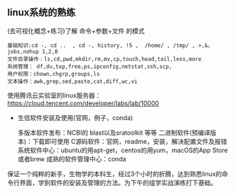 ## linux系统的熟练

(去可视化概念+练习)了解 命令+参数+文件 的模式

    基础知识:cd -, cd ..  , cd -, history, !5 ,  /home/ , /tmp/ , >,&，jobs,nohup 1,2,0
    文件目录操作：ls,cd,pwd,mkdir,rm,mv,cp,touch,head,tail,less,more
    系统管理： df,du,top,free,ps,ipconfig,netstat,ssh,scp,
    用户权限：chown,chgrp,groups,ls
    文本操作：awk,grep,sed,paste,cat,diff,wc,vi 

使用腾讯云实验室的linux服务器：https://cloud.tencent.com/developer/labs/lab/10000

- 生信软件安装及使用(官网，例子，conda)

    多版本软件发布：NCBI的 blast以及sratoolkit 等等
    二进制软件(预编译版本)：下载即可使用
    C源码软件：官网，readme，安装，解决配置文件及报错
    系统软件中心：ubuntu的用apt-get，centos的用yum，macOS的App Store或者brew
    成熟的软件管理中心：conda

保证一个纯粹的新手，生物学的本科生，经过3个小时的折腾，达到熟悉linux的命令行界面，学到软件的安装及管理的方法。为下午的组学实战演练打下基础。
